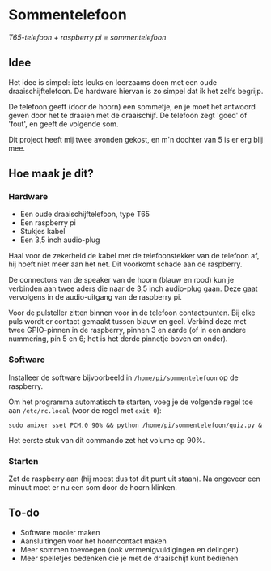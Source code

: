 # Sommentelefoon
*T65-telefoon + raspberry pi = sommentelefoon*

## Idee
Het idee is simpel: iets leuks en leerzaams doen met een oude draaischijftelefoon. De hardware hiervan is zo simpel dat ik het zelfs begrijp.

De telefoon geeft (door de hoorn) een sommetje, en je moet het antwoord geven door het te draaien met de draaischijf. De telefoon zegt 'goed' of 'fout', en geeft de volgende som.

Dit project heeft mij twee avonden gekost, en m'n dochter van 5 is er erg blij mee.

## Hoe maak je dit?

### Hardware
* Een oude draaischijftelefoon, type T65
* Een raspberry pi
* Stukjes kabel
* Een 3,5 inch audio-plug

Haal voor de zekerheid de kabel met de telefoonstekker van de telefoon af, hij hoeft niet meer aan het net. Dit voorkomt schade aan de raspberry.

De connectors van de speaker van de hoorn (blauw en rood) kun je verbinden aan twee aders die naar de 3,5  inch audio-plug gaan. Deze gaat vervolgens in de audio-uitgang van de raspberry pi.

Voor de pulsteller zitten binnen voor in de telefoon contactpunten. Bij elke puls wordt er contact gemaakt tussen blauw en geel. Verbind deze met twee GPIO-pinnen in de raspberry, pinnen 3 en aarde (of in een andere nummering, pin 5 en 6; het is het derde pinnetje boven en onder).

### Software
Installeer de software bijvoorbeeld in `/home/pi/sommentelefoon` op de raspberry.

Om het programma automatisch te starten, voeg je de volgende regel toe aan `/etc/rc.local` (voor de regel met `exit 0`):

```
sudo amixer sset PCM,0 90% && python /home/pi/sommentelefoon/quiz.py &
```

Het eerste stuk van dit commando zet het volume op 90%.

### Starten
Zet de raspberry aan (hij moest dus tot dit punt uit staan). Na ongeveer een minuut moet er nu een som door de hoorn klinken.

## To-do
* Software mooier maken
* Aansluitingen voor het hoorncontact maken
* Meer sommen toevoegen (ook vermenigvuldigingen en delingen)
* Meer spelletjes bedenken die je met de draaischijf kunt bedienen

